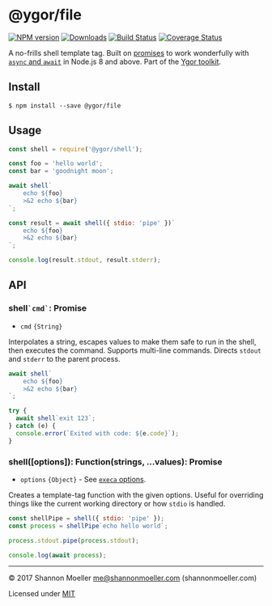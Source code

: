 # @ygor/file

[![NPM version][npm-img]][npm-url] [![Downloads][downloads-img]][npm-url] [![Build Status][travis-img]][travis-url] [![Coverage Status][coveralls-img]][coveralls-url]

A no-frills shell template tag. Built on [promises](https://developer.mozilla.org/en-US/docs/Web/JavaScript/Guide/Using_promises) to work wonderfully with [`async` and `await`](https://developer.mozilla.org/en-US/docs/Web/JavaScript/Reference/Statements/async_function) in Node.js 8 and above. Part of the [Ygor toolkit](https://github.com/shannonmoeller/ygor#readme).

## Install

```console
$ npm install --save @ygor/file
```

## Usage

```js
const shell = require('@ygor/shell');

const foo = 'hello world';
const bar = 'goodnight moon';

await shell`
    echo ${foo}
    >&2 echo ${bar}
`;

const result = await shell({ stdio: 'pipe' })`
    echo ${foo}
    >&2 echo ${bar}
`;

console.log(result.stdout, result.stderr);
```

## API

### shell`` `cmd` ``: Promise

- `cmd` `{String}`

Interpolates a string, escapes values to make them safe to run in the shell, then executes the command. Supports multi-line commands. Directs `stdout` and `stderr` to the parent process.

```js
await shell`
    echo ${foo}
    >&2 echo ${bar}
`;

try {
  await shell`exit 123`;
} catch (e) {
  console.error(`Exited with code: ${e.code}`);
}
```

### shell([options]): Function(strings, ...values): Promise

- `options` `{Object}` - See [`execa` options](https://github.com/sindresorhus/execa#options).

Creates a template-tag function with the given options. Useful for overriding things like the current working directory or how `stdio` is handled.

```js
const shellPipe = shell({ stdio: 'pipe' });
const process = shellPipe`echo hello world`;

process.stdout.pipe(process.stdout);

console.log(await process);
```

----

© 2017 Shannon Moeller <me@shannonmoeller.com> (shannonmoeller.com)

Licensed under [MIT](http://shannonmoeller.com/mit.txt)

[coveralls-img]: http://img.shields.io/coveralls/shannonmoeller/ygor/master.svg?style=flat-square
[coveralls-url]: https://coveralls.io/r/shannonmoeller/ygor
[downloads-img]: http://img.shields.io/npm/dm/@ygor/shell.svg?style=flat-square
[npm-img]:       http://img.shields.io/npm/v/@ygor/shell.svg?style=flat-square
[npm-url]:       https://npmjs.org/package/@ygor/shell
[travis-img]:    http://img.shields.io/travis/shannonmoeller/ygor/master.svg?style=flat-square
[travis-url]:    https://travis-ci.org/shannonmoeller/ygor
